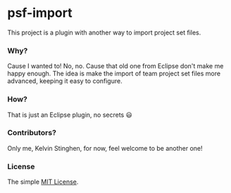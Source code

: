 # psf-import

This project is a plugin with another way to import project set files.

### Why?

Cause I wanted to! No, no. Cause that old one from Eclipse don't make me happy enough. The idea is make the import of team project set files more advanced, keeping it easy to configure.

### How?

That is just an Eclipse plugin, no secrets :smiley:

### Contributors?

Only me, Kelvin Stinghen, for now, feel welcome to be another one!

### License

The simple [MIT License](LICENSE).
